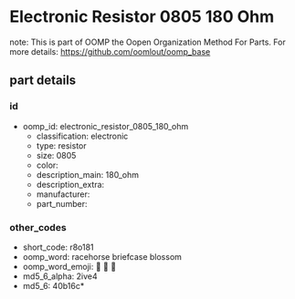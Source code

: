 # Electronic Resistor 0805 180 Ohm  

note: This is part of OOMP the Oopen Organization Method For Parts. For more details: https://github.com/oomlout/oomp_base

##  part details





### id
* oomp_id: electronic_resistor_0805_180_ohm
  * classification: electronic
  * type: resistor
  * size: 0805
  * color: 
  * description_main: 180_ohm
  * description_extra: 
  * manufacturer: 
  * part_number: 

### other_codes
* short_code: r8o181
* oomp_word: racehorse briefcase blossom
* oomp_word_emoji: :racehorse: :briefcase: :blossom:
* md5_6_alpha: 2ive4
* md5_6: 40b16c* 